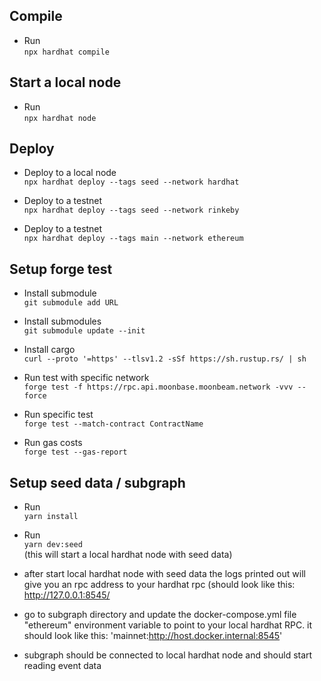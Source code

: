 ## Compile
- Run <br/>
`npx hardhat compile`

## Start a local node
- Run <br/>
`npx hardhat node`

## Deploy
- Deploy to a local node<br />
`npx hardhat deploy --tags seed --network hardhat`

- Deploy to a testnet<br />
`npx hardhat deploy --tags seed --network rinkeby`

- Deploy to a testnet<br />
`npx hardhat deploy --tags main --network ethereum`

## Setup forge test
- Install submodule<br />
`git submodule add URL`

- Install submodules<br />
`git submodule update --init`

- Install cargo<br />
`curl --proto '=https' --tlsv1.2 -sSf https://sh.rustup.rs/ | sh`

- Run test with specific network<br />
`forge test -f https://rpc.api.moonbase.moonbeam.network -vvv --force`

- Run specific test<br />
`forge test --match-contract ContractName`

- Run gas costs<br />
`forge test --gas-report`

## Setup seed data / subgraph
- Run <br/>
`yarn install`

- Run <br/>
`yarn dev:seed` <br/>
(this will start a local hardhat node with seed data)

- after start local hardhat node with seed data the logs printed out will give you an rpc address to your hardhat rpc (should look like this: http://127.0.0.1:8545/

- go to subgraph directory and update the docker-compose.yml file "ethereum" environment variable to point to your local hardhat RPC. it should look like this: 'mainnet:http://host.docker.internal:8545'

- subgraph should be connected to local hardhat node and should start reading event data